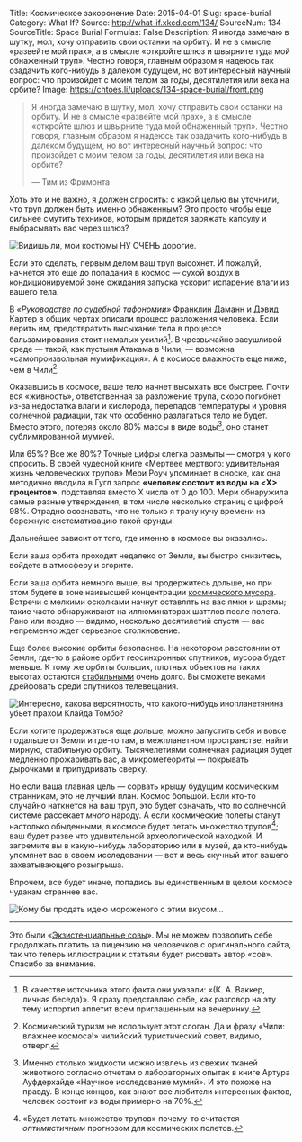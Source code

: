 Title: Космическое захоронение
Date: 2015-04-01
Slug: space-burial
Category: What If?
Source: http://what-if.xkcd.com/134/
SourceNum: 134
SourceTitle: Space Burial
Formulas: False
Description: Я иногда замечаю в шутку, мол, хочу отправить свои останки на орбиту. И не в смысле «развейте мой прах», а в смысле «откройте шлюз и швырните туда мой обнаженный труп». Честно говоря, главным образом я надеюсь так озадачить кого-нибудь в далеком будущем, но вот интересный научный вопрос: что произойдет с моим телом за годы, десятилетия или века на орбите?
Image: https://chtoes.li/uploads/134-space-burial/front.png

> Я иногда замечаю в шутку, мол, хочу отправить свои останки на орбиту. И не в смысле «развейте мой прах», а в смысле «откройте шлюз и швырните туда мой обнаженный труп». Честно говоря, главным образом я надеюсь так озадачить кого-нибудь в далеком будущем, но вот интересный научный вопрос: что произойдет с моим телом за годы, десятилетия или века на орбите?
>
> — Тим из Фримонта

Хоть это и не важно, я должен спросить: с какой целью вы уточнили, что труп должен быть именно обнаженным? Это просто чтобы еще сильнее смутить техников, которым придется заряжать капсулу и выбрасывать вас через шлюз?

![](/uploads/134-space-burial/naked_ru.png "Видишь ли, мои костюмы НУ ОЧЕНЬ дорогие.")

Если это сделать, первым делом ваш труп высохнет. И пожалуй, начнется это еще до попадания в космос — сухой воздух в кондиционируемой зоне ожидания запуска ускорит испарение влаги из вашего тела.

В *«Руководстве по судебной тафономии»* Франклин Даманн и Дэвид Картер в общих чертах описали процесс разложения человека. Если верить им, предотвратить высыхание тела в процессе бальзамирования стоит немалых усилий[^1]. В чрезвычайно засушливой среде — такой, как пустыня Атакама в Чили, — возможна «самопроизвольная мумификация». А в космосе влажность еще ниже, чем в Чили[^2].

[^1]: В качестве источника этого факта они указали: «(К. А. Ваккер, личная беседа)». Я сразу представляю себе, как разговор на эту тему испортил аппетит всем приглашенным на вечеринку.

[^2]: Космический туризм не использует этот слоган. Да и фразу «Чили: влажнее космоса!» чилийский туристический совет, видимо, отверг.

Оказавшись в космосе, ваше тело начнет высыхать все быстрее. Почти вся «живность», ответственная за разложение трупа, скоро погибнет из-за недостатка влаги и кислорода, перепадов температуры и уровня солнечной радиации, так что особенно разлагаться тело не будет. Вместо этого, потеряв около 80% массы в виде воды[^3], оно станет сублимированной мумией.

[^3]: Именно столько жидкости можно извлечь из свежих тканей животного согласно отчетам о лабораторных опытах в книге Артура Ауфдерхайде «Научное исследование мумий». И это похоже на правду. В конце концов, как знают все любители интересных фактов, человек состоит из воды примерно на 70%.

Или 65%? Все же 80%? Точные цифры слегка размыты — смотря у кого спросить. В своей чудесной книге «Мертвее мертвого: удивительная жизнь человеческих трупов» Мери Роуч упоминает в сноске, как она методично вводила в Гугл запрос **«человек состоит из воды на &lt;X> процентов»**, подставляя вместо X числа от 0 до 100. Мери обнаружила самые разные утверждения, в том числе несколько страниц с цифрой 98%. Отрадно осознавать, что не только я трачу кучу времени на бережную систематизацию такой ерунды.

Дальнейшее зависит от того, где именно в космосе вы оказались.

Если ваша орбита проходит недалеко от Земли, вы быстро снизитесь, войдете в атмосферу и сгорите.

Если ваша орбита немного выше, вы продержитесь дольше, но при этом будете в зоне наивысшей концентрации [космического мусора][1]. Встречи с мелкими осколками начнут оставлять на вас ямки и шрамы; такие часто обнаруживают на иллюминаторах шаттлов после полета. Рано или поздно — видимо, несколько десятилетий спустя — вас непременно ждет серьезное столкновение.

Еще более высокие орбиты безопаснее. На некотором расстоянии от Земли, где-то в районе орбит геосинхронных спутников, мусора будет меньше. К тому же орбиты больших, плотных объектов на таких высотах остаются [стабильными][2] очень долго. Вы сможете веками дрейфовать среди спутников телевещания.

![](/uploads/134-space-burial/hbo_ru.png "Интересно, какова вероятность, что какого-нибудь инопланетянина убьет прахом Клайда Томбо?")

Если хотите продержаться еще дольше, можно запустить себя и вовсе подальше от Земли и где-то там, в межпланетном пространстве, найти мирную, стабильную орбиту. Тысячелетиями солнечная радиация будет медленно прожаривать вас, а микрометеориты — покрывать дырочками и припудривать сверху.

Но если ваша главная цель — сорвать крышу будущим космическим странникам, это не лучший план. Космос большой. Если кто-то случайно наткнется на ваш труп, это будет означать, что по солнечной системе рассекает *много* народу. А если космические полеты станут настолько обыденными, в космосе будет летать множество трупов[^4]; ваш будет разве что удивительной археологической находкой. И загремите вы в какую-нибудь лабораторию или в музей, да кто-нибудь упомянет вас в своем исследовании — вот и весь скучный итог вашего захватывающего розыгрыша.

[^4]: «Будет летать множество трупов» почему-то считается *оптимистичным* прогнозом для космических полетов.

Впрочем, все будет иначе, попадись вы единственным в целом космосе чудакам страннее вас.

![](/uploads/134-space-burial/ice_ru.png "Кому бы продать идею мороженого с этим вкусом…")

[1]: http://commons.erau.edu/cgi/viewcontent.cgi?article=1000&context=stm "Лоретта Холл: «История космического мусора» (англ.)"

[2]: http://www.readcube.com/articles/10.1029%2F92JE00032?show_checkout=1 "Анализ орбитальных пертурбаций, воздействующих на объекты на орбитах вблизи Земной геосинхронной орбиты: ЖУРНАЛ ГЕОФИЗИЧЕСКИХ ИССЛЕДОВАНИЙ, том 97, выпуск E3, сс. 3845–3863, 25 марта 1992 (англ.)"

***

Это были «[Экзистенциальные совы](https://vk.com/existowls)». Мы не можем позволить себе продолжать платить за лицензию на человечков с оригинального сайта, так что теперь иллюстрации к статьям будет рисовать автор «сов». Спасибо за внимание.
